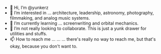 - 👋 Hi, I’m @yunkerz
- 👀 I’m interested in ... architecture, leadership, astronomy, photography, filmmaking, and analog music systems.
- 🌱 I’m currently learning ... screenwriting and orbital mechanics.
- 💞️ I’m not really looking to collaborate. This is just a yunk drawer for utilities and stuffs.
- 📫 How to reach me ... ... ... there's really no way to reach me, but that's okay, because you don't want to.

<!---
yunkerz/yunkerz is a ✨ special ✨ repository because its `README.md` (this file) appears on your GitHub profile.
You can click the Preview link to take a look at your changes.
--->
